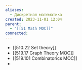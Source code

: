 ```yaml
---
aliases:
  - Дискретная математика
created: 2023-11-01 12:04
parent:
  - "[[51 Math MOC]]"
connected:
---
```

- [[510.22 Set theory]]
- [[519.17 Graph Theory MOC]]
- [[519.101 Combinatorics MOC]]
- 